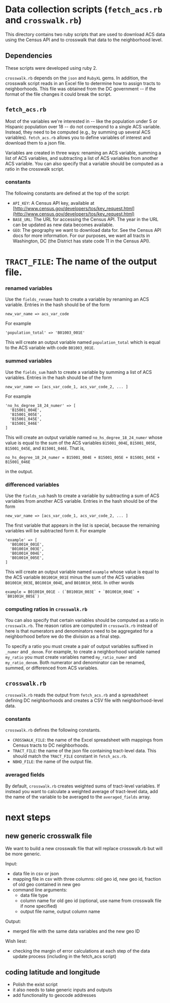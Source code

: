 # Data collection scripts (`fetch_acs.rb` and `crosswalk.rb`)

This directory contains two ruby scripts that are used to download ACS data using the Census API
and to crosswalk that data to the neighborhood level.

## Dependencies

These scripts were developed using ruby 2.

`crosswalk.rb` depends on the `json` and `RubyXL` gems. In addition, the crosswalk script reads in
an Excel file to determine how to assign tracts to neighborhoods. This file was obtained from the
DC government -- if the format of the file changes it could break the script.

## `fetch_acs.rb`

Most of the variables we're interested in -- like the population under 5 or Hispanic population
over 18 -- do not correspond to a single ACS variable. Instead, they need to be computed (e.g., by
summing up several ACS variables). `fetch_acs.rb` allows you to define variables of interest and
download them to a json file.

Variables are created in three ways: renaming an ACS variable, summing a list of ACS variables,
and subtracting a list of ACS variables from another ACS variable. You can also specify that a
variable should be computed as a ratio in the crosswalk script.

### constants

The following constants are defined at the top of the script:

* `API_KEY`: A Census API key, available at
  [http://www.census.gov/developers/tos/key_request.html](http://www.census.gov/developers/tos/key_request.html)
* `BASE_URL`: The URL for accessing the Census API. The year in the URL can be updated as new data
  becomes available.
* `GEO`: The geography we want to download data for. See the Census API docs for more
  information.  For our purposes, we want all tracts in Washington, DC (the District has state
  code 11 in the Census API).
# `TRACT_FILE`: The name of the output file.

### renamed variables

Use the `fields_rename` hash to create a variable by renaming an ACS variable. Entries in the hash
should be of the form

    new_var_name => acs_var_code

For example

    'population_total' => 'B01003_001E'

This will create an output variable named `population_total` which is equal to the ACS variable
with code `B01003_001E`.

### summed variables

Use the `fields_sum` hash to create a variable by summing a list of ACS variables. Entries in the
hash should be of the form

    new_var_name => [acs_var_code_1, acs_var_code_2, ... ]

For example

    'no_hs_degree_18_24_numer' => [
      'B15001_004E',
      'B15001_005E',
      'B15001_045E',
      'B15001_046E'
    ]

This will create an output variable named `no_hs_degree_18_24_numer` whose value is equal to the
sum of the ACS variables `B15001_004E`, `B15001_005E`, `B15001_045E`, and `B15001_046E`. That is, 

    no_hs_degree_18_24_numer = B15001_004E + B15001_005E + B15001_045E + B15001_046E

in the output.

### differenced variables

Use the `fields_sub` hash to create a variable by subtracting a sum of ACS variables from another
ACS variable. Entries in the hash should be of the form

    new_var_name => [acs_var_code_1, acs_var_code_2, ... ]

The first variable that appears in the list is special, because the remaining variables will be
subtracted form it. For example

    'example' => [
      'B01001H_001E',
      'B01001H_003E',
      'B01001H_004E',
      'B01001H_005E',
    ]

This will create an output variable named `example` whose value is equal to the ACS variable
`B01001H_001E` minus the sum of the ACS variables `B01001H_003E`, `B01001H_004E`, and `B01001H_005E`.  In other words

    example = B01001H_001E - (`B01001H_003E` + `B01001H_004E` + `B01001H_005E`)

### computing ratios in `crosswalk.rb`

You can also specify that certain variables should be computed as a ratio in `crosswalk.rb`. The
reason ratios are computed in `crosswalk.rb` instead of here is that numerators and denominators
need to be aggregated for a neighborhood before we do the division as a final step.

To specify a ratio you must create a pair of output variables suffixed in `_numer` and `_denom`.
For example, to create a neighborhood variable named `my_ratio` you must create variables named
`my_ratio_numer` and `my_ratio_denom`. Both numerator and denominator can be renamed, summed, or
differenced from ACS variables.


## `crosswalk.rb`

`crosswalk.rb` reads the output from `fetch_acs.rb` and a spreadsheet defining DC neighborhoods
and creates a CSV file with neighborhood-level data.

### constants

`crosswalk.rb` defines the following constants.

* `CROSSWALK_FILE`: the name of the Excel spreadsheet with mappings from Census tracts to DC
  neighborhoods.
* `TRACT_FILE`: the name of the json file containing tract-level data. This should match the
  `TRACT_FILE` constant in `fetch_acs.rb`. 
* `NBHD_FILE`: the name of the output file.

### averaged fields

By default, `crosswalk.rb` creates weighted sums of tract-level variables. If instead you want to
calculate a weighted average of tract-level data, add the name of the variable to be averaged to the `averaged_fields` array.


# next steps

## new generic crosswalk file

We want to build a new crosswalk file that will replace crosswalk.rb but will be more generic.

Input:
* data file in csv or json
* mapping file in csv with three columns: old geo id, new geo id, fraction of old geo contained in new geo
* command line arguments:
    * data file type
    * column name for old geo id (optional, use name from crosswalk file if none specified)
    * output file name, output column name

Output:
* merged file with the same data variables and the new geo ID

Wish liest:
* checking the margin of error calculations at each step of the data update process (including in the fetch_acs script)

## coding latitude and longitude

* Polish the exist script
* it also needs to take generic inputs and outputs
* add functionality to geocode addresses
